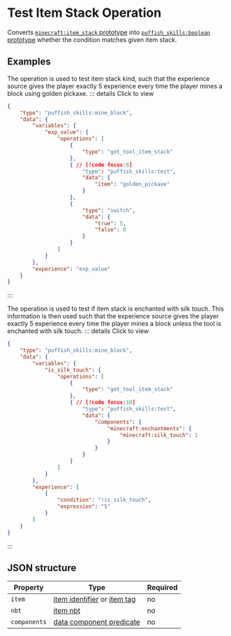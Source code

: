 # Test Item Stack Operation

Converts [`minecraft:item_stack` prototype](/creators/configuration/calculations/prototypes/built-in/item-stack) into [`puffish_skills:boolean` prototype](/creators/configuration/calculations/prototypes/built-in/boolean) whether the condition matches given item stack.

## Examples

The operation is used to test item stack kind, such that the experience source gives the player exactly 5 experience every time the player mines a block using golden pickaxe.
::: details Click to view
```json
{
	"type": "puffish_skills:mine_block",
	"data": {
		"variables": {
			"exp_value": {
				"operations": [
					{
						"type": "get_tool_item_stack"
					},
					{ // [!code focus:6]
						"type": "puffish_skills:test",
						"data": {
							"item": "golden_pickaxe"
						}
					},
					{
						"type": "switch",
						"data": {
							"true": 5,
							"false": 0
						}
					}
				]
			}
		},
		"experience": "exp_value"
	}
}
```
:::

The operation is used to test if item stack is enchanted with silk touch. This information is then used such that the experience source gives the player exactly 5 experience every time the player mines a block unless the tool is enchanted with silk touch.
::: details Click to view
```json
{
	"type": "puffish_skills:mine_block",
	"data": {
		"variables": {
			"is_silk_touch": {
				"operations": [
					{
						"type": "get_tool_item_stack"
					},
					{ // [!code focus:10]
						"type": "puffish_skills:test",
						"data": {
							"components": {
								"minecraft:enchantments": {
									"minecraft:silk_touch": 1
								}
							}
						}
					}
				]
			}
		},
		"experience": [
			{
				"condition": "!is_silk_touch",
				"expression": "5"
			}
		]
	}
}
```
:::

## JSON structure

|Property|Type|Required|
|-|-|-|
|`item`|[item identifier](https://minecraft.wiki/w/Java_Edition_data_values#Items) or [item tag](https://minecraft.wiki/w/Tag#Items)|no|
|`nbt`|[item nbt](https://minecraft.wiki/w/NBT_format)|no|
|`components`|[data component predicate](https://minecraft.wiki/w/Data_component_predicate)|no|